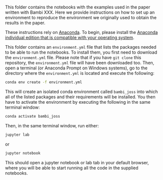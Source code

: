 This folder contains the notebooks with the examples used in the paper written with Bambi XXX. Here we provide instructions on how to set up an environment to reproduce the environment we originally used to obtain the results in the paper.

These instructions rely on [Anaconda](https://www.anaconda.com/). To begin, please install the [Anaconda individual edition that is compatible with your operating system](https://www.anaconda.com/products/individual).

This folder contains an `environment.yml` file that lists the packages needed to be able to run the notebooks. To install them, you first need to download the `environment.yml` file. Please note that if you have `git clone` this repository, the `environment.yml` file will have been downloaded too. Then, open a terminal (or Anaconda Prompt on Windows systems), go to the directory where the `environment.yml` is located and execute the following:

```bash
conda env create -f environment.yml
```

This will create an isolated conda environment called `bambi_joss` into which all of the listed packages and their requirements will be installed. You then have to activate the environment by executing the following in the same terminal window:

```bash
conda activate bambi_joss
```

Then, in the same terminal window, run either:

```bash
jupyter lab
```

or

```bash
jupyter notebook
```

This should open a jupyter notebook or lab tab in your default browser, where you will be able to start running all the code in the supplied notebooks.
